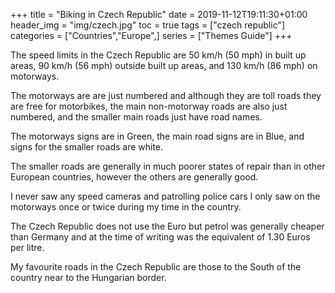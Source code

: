 +++
title = "Biking in Czech Republic"
date = 2019-11-12T19:11:30+01:00
header_img = "img/czech.jpg"
toc = true
tags = ["czech republic"]
categories = ["Countries","Europe",]
series = ["Themes Guide"]
+++

The speed limits in the Czech Republic are 50 km/h (50 mph) in built up areas, 90 km/h (56 mph) outside built up areas, and 130 km/h (86 mph) on motorways.

The motorways are are just numbered and although they are toll roads they are free for motorbikes, the main non-motorway roads are also just numbered, and the smaller main roads just have road names.

The motorways signs are in Green, the main road signs are in Blue, and signs for the smaller roads are white.

The smaller roads are generally in much poorer states of repair than in other European countries, however the others are generally good.

I never saw any speed cameras and patrolling police cars I only saw on the motorways once or twice during my time in the country.

The Czech Republic does not use the Euro but petrol was generally cheaper than Germany and at the time of writing was the equivalent of 1.30 Euros per litre.

My favourite roads in the Czech Republic are those to the South of the country near to the Hungarian border.
